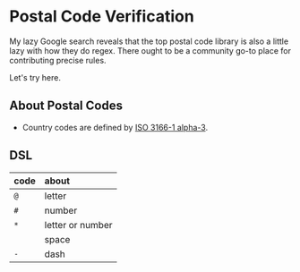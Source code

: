 # Postal Code Verification

My lazy Google search reveals that the top postal code library is also a little
lazy with how they do regex. There ought to be a community go-to place for
contributing precise rules.

Let's try here.

## About Postal Codes
- Country codes are defined by [ISO 3166-1 alpha-3][alpha3].

## DSL

| code | about            |
| ---- | :--------------- |
| `@`  | letter           |
| `#`  | number           |
| `*`  | letter or number |
| ` `  | space            |
| `-`  | dash             |

[wiki_postal]: https://en.wikipedia.org/wiki/List_of_postal_codes
[alpha3]: https://en.wikipedia.org/wiki/ISO_3166-1_alpha-3